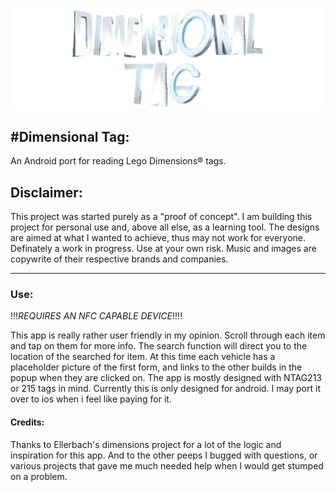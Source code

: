 ﻿![TitleImg](https://github.com/Absent-reality/Dimensional-Tag/blob/master/Resources/Images/Animation/logo65.png?raw=true)

#**Dimensional Tag:**
------------------
An Android port for reading Lego Dimensions® tags. 

## Disclaimer:
This project was started purely as a "proof of concept".
I am building this project for personal use and, above all else, as a learning tool. The designs are aimed at what I wanted to achieve, thus may not work for everyone. 
Definately a work in progress. Use at your own risk. Music and images are copywrite of their respective brands and companies.


-----------------------

### Use:
!!!*REQUIRES AN NFC CAPABLE DEVICE*!!!!

This app is really rather user friendly in my opinion. Scroll through each item and tap on them for more info. The search function will direct you to the location of the 
searched for item. At this time each vehicle has a placeholder picture of the first form, and links to the other builds in the popup when they are clicked on. 
The app is mostly designed with NTAG213 or 215 tags in mind. Currently this is only designed for android. I may port it over to ios when i feel like paying for it. 


#### Credits:
Thanks to Ellerbach's dimensions project for a lot of the logic and inspiration for this app. 
And to the other peeps I bugged with questions, or various projects that gave me much needed help when I would get stumped on a problem.
